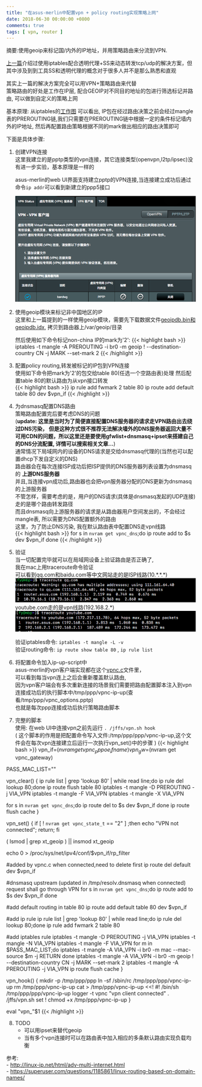```yaml
---
title: "在asus-merlin中配置vpn + policy routing实现策略上网"
date: 2018-06-30 00:00:00 +0800
comments: true
tags: [ vpn, router ]
---
```


摘要:使用geoip来标记国/内外的IP地址，并用策略路由来分流到VPN.

<!--more-->

[上一篇](../setup-transparent-proxy-on-r7000/)介绍过使用iptables配合透明代理+SS来动态转发tcp/udp的解决方案，但其中涉及到到工具SS和透明代理的概念对于很多人并不是那么熟悉和直观

其实上一篇的解决方案完全可以用VPN+策略路由来代替  
策略路由的好处是工作在IP层, 配合GEOIP对不同目的地址的包进行筛选标记并路由, 可以做到自定义的策略上网

基本原理:
从iptables的[工作图](https://upload.wikimedia.org/wikipedia/commons/3/37/Netfilter-packet-flow.svg)
可以看出, IP包在经过路由决策之前会经过mangle表的PREROUTING链,我们只需要在PREROUTING链中根据一定的条件标记墙内外的IP地址,
然后再配置路由策略根据不同的mark做出相应的路由决策即可


下面是具体步骤:

1. 创建VPN连接  
    这里我建立的是pptp类型的vpn连接，其它连接类型(openvpn,l2tp/ipsec)没有进一步实验，基本原理是一样的

    asus-merlin的web UI界面支持建立pptp的VPN连接,当连接建立成功后通过命令`ip addr`可以看到新建立的ppp5接口

    ![](/images/vpnc.png)

2. 使用geoip模块来标记非中国地区的IP  
    这里和上一篇提到的一样使用geoip模块，需要先下载数据文件[geoipdb.bin和geoipdb.idx](dl/geoip.tar), 拷贝到路由器上/var/geoip/目录

    然后使用如下命令标记non-china IP的mark为'2':
    {{< highlight bash >}}
iptables -t mangle -A PREROUTING -i br0 -m geoip ! --destination-country CN  -j MARK --set-mark 2
{{< /highlight >}}

3. 配置policy routing,转发被标记的IP包到VPN连接  
    使用如下命令把mark为'2'的包交给table 80(任选一个空路由表)处理
然后配置table 80的默认路由为从vpn接口转发  
    {{< highlight bash >}}
ip rule add fwmark 2 table 80
ip route add default table 80 dev $vpn_if
{{< /highlight >}}

4. 为dnsmasq配置DNS路由  
    策略路由配置完后要考虑DNS的问题  
    (__update: 这里是当时为了简便直接配置DNS服务器的请求走VPN路由出去绕过DNS污染，
    但是这种方式很不推荐无法解决墙外的DNS服务器返回大量不可用CDN的问题，所以这里还是要使用gfwlist+dnsmasq+ipset来搭建自己的DNS分流配置,
    详情可以搜索相关文章...__)   
    通常情况下局域网内的设备的DNS请求是交给dnsmasq代理的(当然也可以配置dhcp下发自定义的DNS)    
    路由器会在每次连接ISP成功后把ISP提供的DNS服务器列表设置为dnsmasq的 __上游DNS服务器__   
    并且,当连接vpn成功后,路由器也会把vpn服务器分配的DNS更新为dnsmasq的上游服务器  
    不管怎样，需要考虑的是，用户的DNS请求(具体是dnsmasq发起的UDP连接)走的是哪个路由转发路径  
    而且dnsmasq向上游服务器的请求是从路由器用户空间发出的，不会经过mangle表, 所以需要为DNS配置额外的路由  
    这里，为了防止DNS污染, 我在默认路由表中配置DNS走vpn线路  
    {{< highlight bash >}}
for s in `nvram get vpnc_dns`;do
    ip route add to $s dev $vpn_if
done
{{< /highlight >}}

5. 验证  
    当一切配置完毕就可以在局域网设备上验证路由是否正确了,  
    我在mac上用traceroute命令验证  
    可以看到qq.com和baidu.com等中文网站走的是ISP线路(10.\*.\*.\*)
    ![](/images/r1.png)   
    youtube.com走的是vpn线路(192.168.2.\*)
    ![](/images/r2.png)   

    验证iptables命令: `iptables -t mangle -L -v`  
    验证routing命令: `ip route show table 80` , `ip rule list`

6. 将配置命令加入ip-up-script中  
    asus-merlin的vpn客户端实现都在这个[vpnc.c](https://github.com/RMerl/asuswrt-merlin/blob/master/release/src/router/rc/vpnc.c)文件里，  
可以看到每当vpn连上之后会重新覆盖默认路由,  
因为vpn客户端会有多次重新连接的场景我们需要把路由配置脚本注入到vpn连接成功后的执行脚本中/tmp/ppp/vpnc-ip-up(查看/tmp/ppp/vpnc_options.pptp)  
也就是每次ppp连接成功后执行策略路由脚本

7. 完整的脚本  
    使用: 在web UI中连接vpn之前先运行 `. /jffs/vpn.sh hook`  
    ( 这个脚本的作用是把配置命令写入文件:/tmp/ppp/ppp/vpnc-ip-up,这个文件会在每次vpn连接建立后运行一次执行vpn_set()中的步骤 )
    {{< highlight bash >}}
vpn_if=$(nvram get vpnc_pppoe_ifname)
vpn_gw=$(nvram get vpnc_gateway)

PASS_MAC_LIST=""

vpn_clear()
{
ip rule list | grep 'lookup 80' | while read line;do ip rule del lookup 80;done
ip route flush table 80
iptables -t mangle -D PREROUTING -j VIA_VPN
iptables -t mangle -F VIA_VPN
iptables -t mangle -X VIA_VPN

for s in `nvram get vpnc_dns`;do
    ip route del to $s dev $vpn_if
done
ip route flush cache
}

vpn_set()
{
if [ ! `nvram get vpnc_state_t` == "2" ] ;then
  echo "VPN not connected";
  return;
fi

( lsmod | grep xt_geoip ) || insmod xt_geoip

echo 0 > /proc/sys/net/ipv4/conf/$vpn_if/rp_filter

#added by vpnc.c when connected,need to delete first
ip route del default dev $vpn_if

#dnsmasq upstream (updated in /tmp/resolv.dnsmasq when connected) request shall go through VPN
for s in `nvram get vpnc_dns`;do
    ip route add to $s dev $vpn_if
done

#add default routing in table 80
ip route add default table 80 dev $vpn_if

#add ip rule
ip rule list | grep 'lookup 80' | while read line;do ip rule del lookup 80;done
ip rule add fwmark 2 table 80

#add iptables rule
iptables -t mangle -D PREROUTING -j VIA_VPN
iptables -t mangle -N VIA_VPN
iptables -t mangle -F VIA_VPN
for m in $PASS_MAC_LIST;do
    iptables -t mangle -A VIA_VPN -i br0 -m mac --mac-source $m -j RETURN
done
iptables -t mangle -A VIA_VPN -i br0 -m geoip ! --destination-country CN  -j MARK --set-mark 2
iptables -t mangle -A PREROUTING -j VIA_VPN
ip route flush cache
}

vpn_hook()
{
mkdir -p /tmp/ppp/ppp
ln -sf /sbin/rc /tmp/ppp/ppp/vpnc-ip-up
rm /tmp/ppp/vpnc-ip-up
cat > /tmp/ppp/vpnc-ip-up <<!
#! /bin/sh
/tmp/ppp/ppp/vpnc-ip-up
logger -t vpnc "vpn client connected"
. /jffs/vpn.sh set
!
chmod +x /tmp/ppp/vpnc-ip-up
}

eval "vpn_"$1
    {{< /highlight >}}

8. TODO
    - 可以用ipset来替代geoip
    - 当有多个vpn连接时可以在路由表中加入相应的多条默认路由实现负载均衡


参考:    
    - http://linux-ip.net/html/adv-multi-internet.html  
    - https://superuser.com/questions/1185861/linux-routing-based-on-domain-names/
